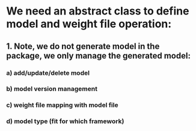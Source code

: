# We need an abstract class to define model and weight file operation:
## 1. Note, we do not generate model in the package, we only manage the generated model:
### a) add/update/delete model
### b) model version management
### c) weight file mapping with model file
### d) model type (fit for which framework)
